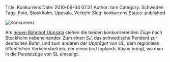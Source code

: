 Title: Konkurrens
Date: 2010-09-04 07:31
Author: tom
Category: Schweden
Tags: Foto, Stockholm, Uppsala, Verkehr
Slug: konkurrens
Status: published

![Konkurrenz](http://www.fiket.de/pic/konkurransulsj_s.jpg "Konkurrenz")

Am [neuen Bahnhof
Uppsala](http://www.fiket.de/2010/04/13/neuer-bahnhof-uppsala/) stehen
die beiden konkurrierenden Züge nach Stockholm nebeneinander. Zum einen
*SJ*, das schwedische Pendent zur deutschen *Bahn*, und zum anderen der
*Upptåget* von UL, dem regionalen öffentlichen Verkehrsbetrieb, der
einen bis Upplands Väsby bringt, wo man in die Pendelzüge von SL
umsteigt.

